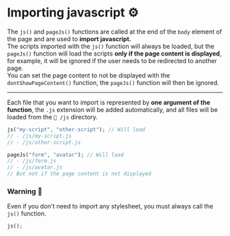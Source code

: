 # Importing javascript ⚙️

The `js()` and `pageJs()` functions are called at the end of the `body` element of the page and are used to **import javascript.**
\
The scripts imported with the `js()` function will always be loaded, but the `pageJs()` function will load the scripts **only if the page content is displayed**, for example, it will be ignored if the user needs to be redirected to another page.
\
You can set the page content to not be displayed with the `dontShowPageContent()` function, the `pageJs()` function will then be ignored.

---

Each file that you want to import is represented by **one argument of the function**, the `.js` extension will be added automatically, and all files will be loaded from the `📂 /js` directory.

```php
js("my-script", "other-script"); // Will load 
// - /js/my-script.js
// - /js/other-script.js

pageJs("form", "avatar"); // Will load
// - /js/form.js
// - /js/avatar.js
// But not if the page content is not displayed
```

### Warning 🚨

Even if you don't need to import any stylesheet, you must always call the `js()` function.

```php
js();
```